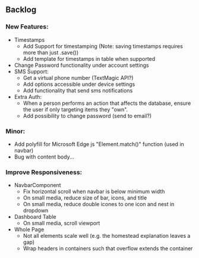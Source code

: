 ## Backlog

### New Features:
- Timestamps
  * Add Support for timestamping (Note: saving timestamps requires more than
    just .save())
  * Add template for timestamps in table when supported
- Change Password functionality under account settings
- SMS Support:
  * Get a virtual phone number (TextMagic API?)
  * Add options accessible under device settings
  * Add functionality that send sms notifications
- Extra Auth:
  * When a person performs an action that affects the database, ensure the user
  if only targeting items they "own".
  * Add possibility to change password (send to email?)

### Minor:
- Add polyfill for Microsoft Edge js "Element.match()" function (used in navbar)
- Bug with content body...

### Improve Responsiveness:
- NavbarComponent
  * Fix horizontal scroll when navbar is below minimum width
  * On small media, reduce size of bar, icons, and title
  * On small media, reduce double icones to one icon and nest in dropdown
- Dashboard Table
  * On small media, scroll viewport
- Whole Page
  * Not all elements scale well (e.g. the homestead explanation leaves a gap)
  * Wrap headers in containers such that overflow extends the container
